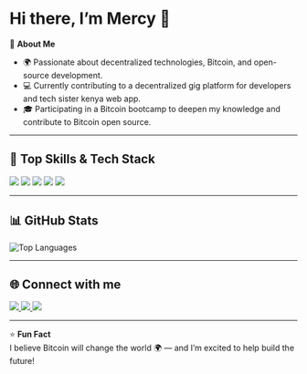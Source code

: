 
# Hi there, I’m Mercy 👋

🌟 **About Me**  
- 🌍 Passionate about decentralized technologies, Bitcoin, and open-source development.  
- 💻 Currently contributing to a decentralized gig platform for developers and tech sister kenya web app.  
- 🎓 Participating in a Bitcoin bootcamp to deepen my knowledge and contribute to Bitcoin open source.  

---

## 🔧 Top Skills & Tech Stack

<p>
  <img src="https://img.shields.io/badge/JavaScript-F7DF1E?logo=javascript&logoColor=black" />
  <img src="https://img.shields.io/badge/React.js-61DAFB?logo=react&logoColor=black" />
  <img src="https://img.shields.io/badge/TailwindCSS-38B2AC?logo=tailwind-css&logoColor=white" />
  <img src="https://img.shields.io/badge/Node.js-339933?logo=node.js&logoColor=white" />
  <img src="https://img.shields.io/badge/Python-3776AB?logo=python&logoColor=white" />
</p>

---

## 📊 GitHub Stats
  
![Top Languages](https://github-readme-stats.vercel.app/api/top-langs/?username=mercie-ux&layout=compact&theme=radical)  

---

## 🌐 Connect with me

<p>
  <a href="mailto:njerimercy77@gmail.com">
    <img src="https://img.shields.io/badge/Email-D14836?style=for-the-badge&logo=gmail&logoColor=white" />
  </a>
  <a href="https://x.com/junearsenic7">
    <img src="https://img.shields.io/badge/Twitter-%231DA1F2.svg?&style=for-the-badge&logo=twitter&logoColor=white" />
  </a>
  <a href="https://www.linkedin.com/in/mercy-njeri-979201162/">
    <img src="https://img.shields.io/badge/LinkedIn-%230077B5.svg?&style=for-the-badge&logo=linkedin&logoColor=white" />
  </a>
</p>

---

⭐ **Fun Fact**  
I believe Bitcoin will change the world 🌍 — and I’m excited to help build the future!


